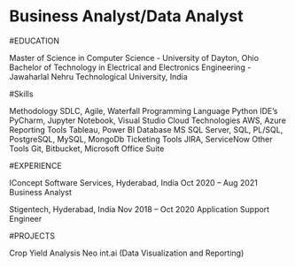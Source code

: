 # Business Analyst/Data Analyst
#EDUCATION

Master of Science in Computer Science - University of Dayton, Ohio
Bachelor of Technology in Electrical and Electronics Engineering - Jawaharlal Nehru Technological University, India

#Skills

Methodology SDLC, Agile, Waterfall
Programming Language Python 
IDE’s PyCharm, Jupyter Notebook, Visual Studio
Cloud Technologies AWS, Azure
Reporting Tools Tableau, Power BI
Database MS SQL Server, SQL, PL/SQL, PostgreSQL, MySQL, MongoDb
Ticketing Tools JIRA, ServiceNow
Other Tools Git, Bitbucket, Microsoft Office Suite 

#EXPERIENCE

IConcept Software Services, Hyderabad, India Oct 2020 – Aug 2021
Business Analyst

Stigentech, Hyderabad, India Nov 2018 – Oct 2020
Application Support Engineer 

#PROJECTS

Crop Yield Analysis
Neo int.ai (Data Visualization and Reporting)
